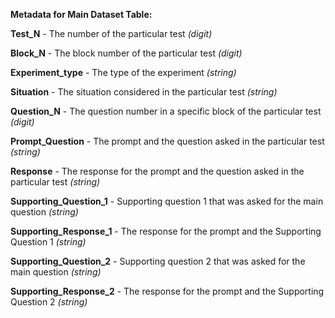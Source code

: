 **Metadata for Main Dataset Table:**

**Test_N** - The number of the particular test _(digit)_

**Block_N** - The block number of the particular test _(digit)_

**Experiment_type** - The type of the experiment _(string)_

**Situation** - The situation considered in the particular test _(string)_

**Question_N** - The question number in a specific block of the particular test _(digit)_

**Prompt_Question**	- The prompt and the question asked in the particular test _(string)_

**Response** - The response for the prompt and the question asked in the particular test _(string)_

**Supporting_Question_1** - Supporting question 1 that was asked for the main question _(string)_

**Supporting_Response_1** - The response for the prompt and the Supporting Question 1 _(string)_

**Supporting_Question_2** - Supporting question 2 that was asked for the main question _(string)_

**Supporting_Response_2** - The response for the prompt and the Supporting Question 2 _(string)_
